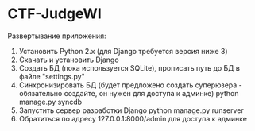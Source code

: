 CTF-JudgeWI
===========

Развертывание приложения:
1) Установить Python 2.x (для Django требуется версия ниже 3)
2) Скачать и установить Django
3) Создать БД (пока используется SQLite), прописать путь до БД в файле "settings.py"
4) Синхронизировать БД (будет предложено создать суперюзера - обязательно создайте, он нужен для доступа к админке)
  python manage.py syncdb
5) Запустить сервер разработки Django
  python manage.py runserver
6) Обратиться по адресу 127.0.0.1:8000/admin для доступа к админке